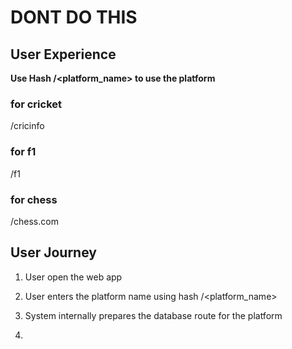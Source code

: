 # DONT DO THIS

## User Experience

**Use Hash /<platform_name> to use the platform**
### for cricket
/cricinfo

### for f1
/f1

### for chess
/chess.com


## User Journey

1. User open the web app
2. User enters the platform name using hash /<platform_name>
3. System internally prepares the database route for the platform

1. 